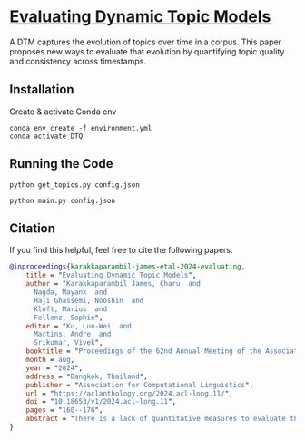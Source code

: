 # [Evaluating Dynamic Topic Models](https://aclanthology.org/2024.acl-long.11/)
A DTM captures the evolution of topics over time in a corpus. This paper proposes new ways to evaluate that evolution by quantifying topic quality and consistency across timestamps.

## Installation
Create & activate Conda env

```
conda env create -f environment.yml
conda activate DTQ
```

## Running the Code

```
python get_topics.py config.json

python main.py config.json
```

## Citation
If you find this helpful, feel free to cite the following papers.

```bibtex
@inproceedings{karakkaparambil-james-etal-2024-evaluating,
    title = "Evaluating Dynamic Topic Models",
    author = "Karakkaparambil James, Charu  and
      Nagda, Mayank  and
      Haji Ghassemi, Nooshin  and
      Kloft, Marius  and
      Fellenz, Sophie",
    editor = "Ku, Lun-Wei  and
      Martins, Andre  and
      Srikumar, Vivek",
    booktitle = "Proceedings of the 62nd Annual Meeting of the Association for Computational Linguistics (Volume 1: Long Papers)",
    month = aug,
    year = "2024",
    address = "Bangkok, Thailand",
    publisher = "Association for Computational Linguistics",
    url = "https://aclanthology.org/2024.acl-long.11/",
    doi = "10.18653/v1/2024.acl-long.11",
    pages = "160--176",
    abstract = "There is a lack of quantitative measures to evaluate the progression of topics through time in dynamic topic models (DTMs). Filling this gap, we propose a novel evaluation measure for DTMs that analyzes the changes in the quality of each topic over time. Additionally, we propose an extension combining topic quality with the model{'}s temporal consistency. We demonstrate the utility of the proposed measure by applying it to synthetic data and data from existing DTMs, including DTMs from large language models (LLMs). We also show that the proposed measure correlates well with human judgment. Our findings may help in identifying changing topics, evaluating different DTMs and LLMs, and guiding future research in this area."
}
```
